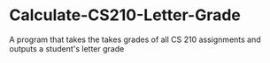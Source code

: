 # Calculate-CS210-Letter-Grade
A program that takes the takes grades of all CS 210 assignments and outputs a student's letter grade
